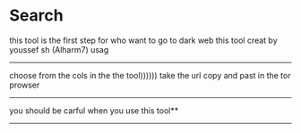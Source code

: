 # Search
this tool is the first step for who want to go to dark web
this tool creat by youssef sh (Alharm7)
usag
******************************
choose from the cols in the the tool))))))
take the url copy and past in the tor prowser
*********************************************
you should be carful when you use this tool**
*********************************************
